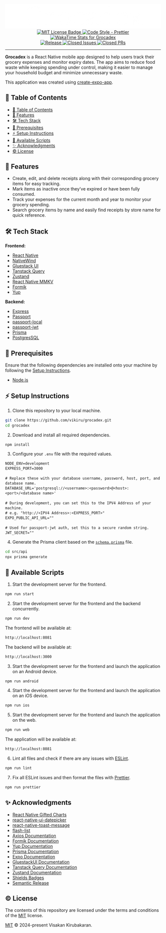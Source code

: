 <div align="center">
    <a href="/">
        <img src="./src/assets/images/grocadex-logo.png" alt="Grocadex Logo"/>
    </a>
</div>

<div align="center" id="badges">
    <a href="https://github.com/vikiru/grocadex/blob/main/LICENSE">
        <img src="https://img.shields.io/badge/license-MIT-aqua" alt="MIT License Badge"/>
    </a>
    <a href="https://github.com/prettier/prettier">
        <img src="https://img.shields.io/badge/code_style-prettier-ff69b4.svg?style=flat-square" alt="Code Style - Prettier"/>
    </a>
    <a href="https://wakatime.com/badge/user/5e62f99d-3a1e-4fd2-8f37-77919d626a67/project/8f4e14f5-887c-4eae-a03c-8d1e780d3132">
        <img src="https://wakatime.com/badge/user/5e62f99d-3a1e-4fd2-8f37-77919d626a67/project/8f4e14f5-887c-4eae-a03c-8d1e780d3132.svg" alt="WakaTime Stats for Grocadex"/>
    </a>
    <br/>
    <a href="https://github.com/vikiru/grocadex/releases">
        <img src="https://img.shields.io/github/v/release/vikiru/grocadex" alt="Release"/>
    </a>
    <a href="https://github.com/vikiru/grocadex/issues?q=is%3Aissue+is%3Aclosed">
        <img src="https://img.shields.io/github/issues-closed/vikiru/grocadex" alt="Closed Issues"/>
    </a>
    <a href="https://github.com/vikiru/grocadex/pulls?q=is%3Apr+is%3Aclosed">
        <img src="https://img.shields.io/github/issues-pr-closed/vikiru/grocadex?label=closed%20prs" alt="Closed PRs"/>
    </a>
</div>

---

**Grocadex** is a React Native mobile app designed to help users track their grocery expenses and monitor expiry dates. The app aims to reduce food waste while keeping spending under control, making it easier to manage your household budget and minimize unnecessary waste.

This application was created using [create-expo-app](https://www.npmjs.com/package/create-expo-app).

## 📖 Table of Contents

- [📖 Table of Contents](#-table-of-contents)
- [🌟 Features](#-features)
- [🛠️ Tech Stack](#️-tech-stack)
- [📝 Prerequisites](#-prerequisites)
- [⚡ Setup Instructions](#-setup-instructions)
- [📜 Available Scripts](#-available-scripts)
- [✨ Acknowledgments](#-acknowledgments)
- [©️ License](#️-license)

## 🌟 Features

- Create, edit, and delete receipts along with their corresponding grocery items for easy tracking.
- Mark items as inactive once they’ve expired or have been fully consumed.
- Track your expenses for the current month and year to monitor your grocery spending.
- Search grocery items by name and easily find receipts by store name for quick reference.

## 🛠️ Tech Stack

**Frontend:**

- [React Native](https://reactnative.dev/)
- [NativeWind](https://www.nativewind.dev/)
- [Gluestack UI](https://gluestack.io/)
- [Tanstack Query](https://github.com/TanStack/query)
- [Zustand](https://github.com/pmndrs/zustand)
- [React Native MMKV](https://github.com/mrousavy/react-native-mmkv)
- [Formik](https://formik.org/)
- [Yup](https://github.com/jquense/yup)

**Backend:**

- [Express](https://expressjs.com/)
- [Passport](https://www.passportjs.org/)
- [passport-local](https://github.com/jaredhanson/passport-local)
- [passport-jwt](https://github.com/mikenicholson/passport-jwt)
- [Prisma](https://www.prisma.io/)
- [PostgresSQL](https://www.postgresql.org/)

## 📝 Prerequisites

Ensure that the following dependencies are installed onto your machine by following the [Setup Instructions](#-setup-instructions).

- [Node.js](https://nodejs.org/en/download)

## ⚡ Setup Instructions

1. Clone this repository to your local machine.

```bash
git clone https://github.com/vikiru/grocadex.git
cd grocadex
```

2. Download and install all required dependencies.

```bash
npm install
```

3. Configure your `.env` file with the required values.

```env
NODE_ENV=development
EXPRESS_PORT=3000

# Replace these with your database username, password, host, port, and database name.
DATABASE_URL='postgresql://<username>:<password>@<host>:<port>/<database name>'

# During development, you can set this to the IPV4 Address of your machine.
# e.g. "http://<IPV4 Address>:<EXPRESS_PORT>"
EXPO_PUBLIC_API_URL=""

# Used for passport-jwt auth, set this to a secure random string.
JWT_SECRET=""
```

4. Generate the Prisma client based on the [`schema.prisma`](./src/api/prisma/schema.prisma) file.

```bash
cd src/api
npx prisma generate
```

## 📜 Available Scripts

1. Start the development server for the frontend.

```bash
npm run start
```

2. Start the development server for the frontend and the backend concurrently.

```bash
npm run dev
```

The frontend will be available at:

```bash
http://localhost:8081
```

The backend will be available at:

```bash
http://localhost:3000
```

3. Start the development server for the frontend and launch the application on an Android device.

```bash
npm run android
```

4. Start the development server for the frontend and launch the application on an iOS device.

```bash
npm run ios
```

5. Start the development server for the frontend and launch the application on the web.

```bash
npm run web
```

The application will be available at:

```bash
http://localhost:8081
```

6. Lint all files and check if there are any issues with [ESLint](https://eslint.org/).

```bash
npm run lint
```

7. Fix all ESLint issues and then format the files with [Prettier](https://prettier.io/).

```bash
npm run prettier
```

## ✨ Acknowledgments

- [React Native Gifted Charts](https://github.com/Abhinandan-Kushwaha/react-native-gifted-charts)
- [react-native-ui-datepicker](https://github.com/farhoudshapouran/react-native-ui-datepicker)
- [react-native-toast-message](https://github.com/calintamas/react-native-toast-message)
- [flash-list](https://github.com/Shopify/flash-list)
- [Axios Documentation](https://axios-http.com/)
- [Formik Documentation](https://formik.org/docs/overview)
- [Yup Documentation](https://github.com/jquense/yup)
- [Prisma Documentation](https://www.prisma.io/docs)
- [Expo Documentation](https://docs.expo.dev/)
- [GluestackUI Documentation](https://gluestack.io/ui/docs/home/overview/introduction)
- [Tanstack Query Documentation](https://tanstack.com/query/latest/docs/framework/react/overview)
- [Zustand Documentation](https://zustand.docs.pmnd.rs/)
- [Shields Badges](https://github.com/badges/shields)
- [Semantic Release](https://github.com/semantic-release/semantic-release)

## ©️ License

The contents of this repository are licensed under the terms and conditions of the [MIT](https://choosealicense.com/licenses/mit/) license.

[MIT](./LICENSE) © 2024-present Visakan Kirubakaran.
